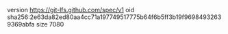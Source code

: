 version https://git-lfs.github.com/spec/v1
oid sha256:2e63da82ed80aa4cc71a197749517775b64f6b5ff3b19f96984932639369abfa
size 7080
